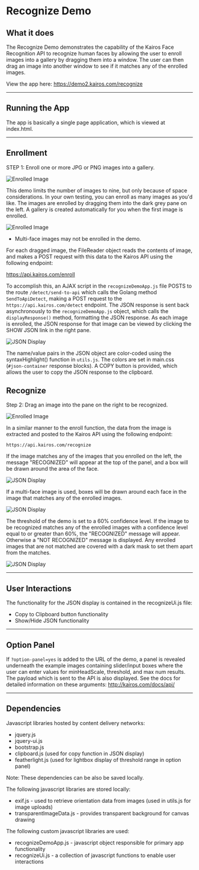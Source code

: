 # Recognize Demo
## What it does
The Recognize Demo demonstrates the capability of the Kairos Face Recognition API to recognize human faces by allowing the user to enroll images into a gallery by dragging them into a window.  The user can then drag an image into another window to see if it matches any of the enrolled images.

View the app here: https://demo2.kairos.com/recognize

--- 

## Running the App

The app is basically a single page application, which is viewed at index.html.

---

## Enrollment

STEP 1: Enroll one or more JPG or PNG images into a gallery.  

![Enrolled Image](/assets/docs/recognize/images/recognize_step1.png?raw=true)

This demo limits the number of images to nine, but only because of space considerations.  In your own testing, you can enroll as many images as you'd like.  The images are enrolled by dragging them into the dark grey pane on the left.  A gallery is created automatically for you when the first image is enrolled.

![Enrolled Image](/assets/docs/recognize/images/enrolled_image.png?raw=true)

* Multi-face images may not be enrolled in the demo.

For each dragged image, the FileReader object reads the contents of image, and makes a POST request with this data to the Kairos API using the following endpoint:

https://api.kairos.com/enroll 

To accomplish this, an AJAX script in the `recognizeDemoApp.js` file POSTS to the route `/detect/send-to-api` which calls the Golang method `SendToApiDetect`, making a POST request to the `https://api.kairos.com/detect` endpoint.  The JSON response is sent back asynchronously to the `recognizeDemoApp.js` object, which calls the `displayResponse()` method, formatting the JSON response.  As each image is enrolled, the JSON response for that image can be viewed by clicking the SHOW JSON link in the right pane.

![JSON Display](/assets/docs/recognize/images/json_display.png?raw=true)

The name/value pairs in the JSON object are color-coded using the syntaxHighlight() function in `utils.js`.  The colors are set in main.css (`#json-container` response blocks).  A COPY button is provided, which allows the user to copy the JSON response to the clipboard.

## Recognize

Step 2: Drag an image into the pane on the right to be recognized.

![Enrolled Image](/assets/docs/recognize/images/recognize_step2.png?raw=true)

In a similar manner to the enroll function, the data from the image is extracted and posted to the Kairos API using the following endpoint:

`https://api.kairos.com/recognize`

If the image matches any of the images that you enrolled on the left, the message "RECOGNIZED" will appear at the top of the panel, and a box will be drawn around the area of the face.

![JSON Display](/assets/docs/recognize/images/recognized_image.png?raw=true)

If a multi-face image is used, boxes will be drawn around each face in the image that matches any of the enrolled images.

![JSON Display](/assets/docs/recognize/images/recognized_multiface.png?raw=true)

The threshold of the demo is set to a 60% confidence level.  If the image to be recognized matches any of the enrolled images with a confidence level equal to or greater than 60%, the "RECOGNIZED" message will appear.  Otherwise a "NOT RECOGNIZED" message is displayed.  Any enrolled images that are not matched are covered with a dark mask to set them apart from the matches.

![JSON Display](/assets/docs/recognize/images/masking.png?raw=true)

---
## User Interactions

The functionality for the JSON display is contained in the recognizeUi.js file:

* Copy to Clipboard button functionality
* Show/Hide JSON functionality

---

## Option Panel

If `?option-panel=yes` is added to the URL of the demo, a panel is revealed underneath the example images containing slider/input boxes where the user can enter values for minHeadScale, threshold, and max num results.  The payload which is sent to the API is also displayed.  See the docs for detailed information on these arguments: http://kairos.com/docs/api/


---

## Dependencies
Javascript libraries hosted by content delivery networks:
* jquery.js
* jquery-ui.js
* bootstrap.js
* clipboard.js (used for copy function in JSON display)
* featherlight.js (used for lightbox display of threshold range in option panel)

Note: These dependencies can be also be saved locally.

The following javascript libraries are stored locally:

* exif.js - used to retrieve orientation data from images (used in utils.js for image uploads)
* transparentImageData.js - provides transparent background for canvas drawing

The following custom javascript libraries are used:
* recognizeDemoApp.js - javascript object responsible for primary app functionality
* recognizeUi.js - a collection of javascript functions to enable user interactions






